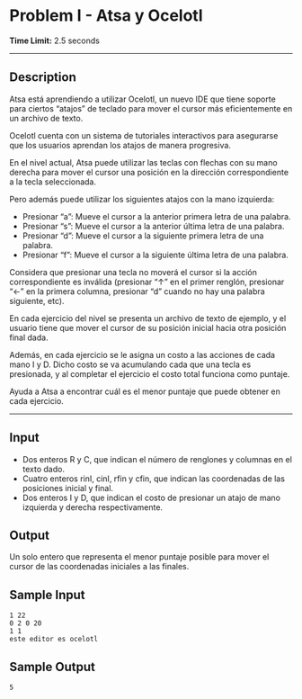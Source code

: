 # Problem I - Atsa y Ocelotl
  
**Time Limit:** 2.5 seconds
  
---
 
## Description
Atsa está aprendiendo a utilizar Ocelotl, un nuevo IDE que tiene soporte para ciertos “atajos” de teclado para mover el cursor más eficientemente en un archivo de texto.

Ocelotl cuenta con un sistema de tutoriales interactivos para asegurarse que los usuarios aprendan los atajos de manera progresiva.

En el nivel actual, Atsa puede utilizar las teclas con flechas con su mano derecha para mover el cursor una posición en la dirección correspondiente a la tecla seleccionada.

Pero además puede utilizar los siguientes atajos con la mano izquierda:

- Presionar “a”: Mueve el cursor a la anterior primera letra de una palabra.
- Presionar “s”: Mueve el cursor a la anterior última letra de una palabra.
- Presionar “d”: Mueve el cursor a la siguiente primera letra de una palabra.
- Presionar “f”: Mueve el cursor a la siguiente última letra de una palabra.

Considera que presionar una tecla no moverá el cursor si la acción correspondiente es inválida (presionar “↑” en el primer renglón, presionar “←” en la primera columna, presionar “d” cuando no hay una palabra siguiente, etc).

En cada ejercicio del nivel se presenta un archivo de texto de ejemplo, y el usuario tiene que mover el cursor de su posición inicial hacia otra posición final dada.

Además, en cada ejercicio se le asigna un costo a las acciones de cada mano I y D. Dicho costo se va acumulando cada que una tecla es presionada, y al completar el ejercicio el costo total funciona como puntaje.

Ayuda a Atsa a encontrar cuál es el menor puntaje que puede obtener en cada ejercicio.
  
---
  
## Input
- Dos enteros R y C, que indican el número de renglones y columnas en el texto dado.
- Cuatro enteros rinI, cinI, rfin y cfin, que indican las coordenadas de las posiciones inicial y final.
- Dos enteros I y D, que indican el costo de presionar un atajo de mano izquierda y derecha respectivamente.
  
## Output
Un solo entero que representa el menor puntaje posible para mover el cursor de las coordenadas iniciales a las finales.
  
## Sample Input
```
1 22
0 2 0 20
1 1
este editor es ocelotl
```

## Sample Output
```
5
```